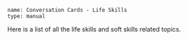 ```ngMeta
name: Conversation Cards - Life Skills
type: manual
```

Here is a list of all the life skills and soft skills related topics.
